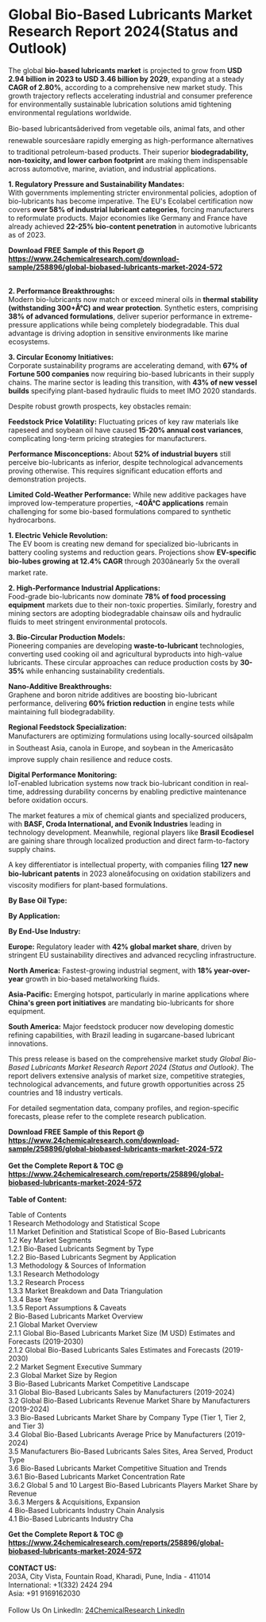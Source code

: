<h1>Global Bio-Based Lubricants Market Research Report 2024(Status and Outlook)</h1><p>The global <strong>bio-based lubricants market</strong> is projected to grow from <strong>USD 2.94 billion in 2023 to USD 3.46 billion by 2029</strong>, expanding at a steady <strong>CAGR of 2.80%</strong>, according to a comprehensive new market study. This growth trajectory reflects accelerating industrial and consumer preference for environmentally sustainable lubrication solutions amid tightening environmental regulations worldwide.</p><p>Bio-based lubricantsâderived from vegetable oils, animal fats, and other renewable sourcesâare rapidly emerging as high-performance alternatives to traditional petroleum-based products. Their superior <strong>biodegradability, non-toxicity, and lower carbon footprint</strong> are making them indispensable across automotive, marine, aviation, and industrial applications.</p><p><strong>1. Regulatory Pressure and Sustainability Mandates:</strong><br>
With governments implementing stricter environmental policies, adoption of bio-lubricants has become imperative. The EU's Ecolabel certification now covers <strong>over 58% of industrial lubricant categories</strong>, forcing manufacturers to reformulate products. Major economies like Germany and France have already achieved <strong>22-25% bio-content penetration</strong> in automotive lubricants as of 2023.</p><div><b>Download FREE Sample of this Report @ 
            <a href="https://www.24chemicalresearch.com/download-sample/258896/global-biobased-lubricants-market-2024-572">
            https://www.24chemicalresearch.com/download-sample/258896/global-biobased-lubricants-market-2024-572</a></b></div><br><p><strong>2. Performance Breakthroughs:</strong><br>
Modern bio-lubricants now match or exceed mineral oils in <strong>thermal stability (withstanding 300+Â°C) and wear protection</strong>. Synthetic esters, comprising <strong>38% of advanced formulations</strong>, deliver superior performance in extreme-pressure applications while being completely biodegradable. This dual advantage is driving adoption in sensitive environments like marine ecosystems.</p><p><strong>3. Circular Economy Initiatives:</strong><br>
Corporate sustainability programs are accelerating demand, with <strong>67% of Fortune 500 companies</strong> now requiring bio-based lubricants in their supply chains. The marine sector is leading this transition, with <strong>43% of new vessel builds</strong> specifying plant-based hydraulic fluids to meet IMO 2020 standards.</p><p>Despite robust growth prospects, key obstacles remain:</p><p><strong>Feedstock Price Volatility:</strong> Fluctuating prices of key raw materials like rapeseed and soybean oil have caused <strong>15-20% annual cost variances</strong>, complicating long-term pricing strategies for manufacturers.</p><p><strong>Performance Misconceptions:</strong>  About <strong>52% of industrial buyers</strong> still perceive bio-lubricants as inferior, despite technological advancements proving otherwise. This requires significant education efforts and demonstration projects.</p><p><strong>Limited Cold-Weather Performance:</strong> While new additive packages have improved low-temperature properties, <strong>-40Â°C applications</strong> remain challenging for some bio-based formulations compared to synthetic hydrocarbons.</p><p><strong>1. Electric Vehicle Revolution:</strong><br>
The EV boom is creating new demand for specialized bio-lubricants in battery cooling systems and reduction gears. Projections show <strong>EV-specific bio-lubes growing at 12.4% CAGR</strong> through 2030ânearly 5x the overall market rate.</p><p><strong>2. High-Performance Industrial Applications:</strong><br>
Food-grade bio-lubricants now dominate <strong>78% of food processing equipment</strong> markets due to their non-toxic properties. Similarly, forestry and mining sectors are adopting biodegradable chainsaw oils and hydraulic fluids to meet stringent environmental protocols.</p><p><strong>3. Bio-Circular Production Models:</strong><br>
Pioneering companies are developing <strong>waste-to-lubricant</strong> technologies, converting used cooking oil and agricultural byproducts into high-value lubricants. These circular approaches can reduce production costs by <strong>30-35%</strong> while enhancing sustainability credentials.</p><p><strong>Nano-Additive Breakthroughs:</strong><br>
	Graphene and boron nitride additives are boosting bio-lubricant performance, delivering <strong>60% friction reduction</strong> in engine tests while maintaining full biodegradability.</p><p><strong>Regional Feedstock Specialization:</strong><br>
	Manufacturers are optimizing formulations using locally-sourced oilsâpalm in Southeast Asia, canola in Europe, and soybean in the Americasâto improve supply chain resilience and reduce costs.</p><p><strong>Digital Performance Monitoring:</strong><br>
	IoT-enabled lubrication systems now track bio-lubricant condition in real-time, addressing durability concerns by enabling predictive maintenance before oxidation occurs.</p><p>The market features a mix of chemical giants and specialized producers, with <strong>BASF, Croda International, and Evonik Industries</strong> leading in technology development. Meanwhile, regional players like <strong>Brasil Ecodiesel</strong> are gaining share through localized production and direct farm-to-factory supply chains.</p><p>A key differentiator is intellectual property, with companies filing <strong>127 new bio-lubricant patents</strong> in 2023 aloneâfocusing on oxidation stabilizers and viscosity modifiers for plant-based formulations.</p><p><strong>By Base Oil Type:</strong></p><p><strong>By Application:</strong></p><p><strong>By End-Use Industry:</strong></p><p><strong>Europe:</strong> Regulatory leader with <strong>42% global market share</strong>, driven by stringent EU sustainability directives and advanced recycling infrastructure.</p><p><strong>North America:</strong> Fastest-growing industrial segment, with <strong>18% year-over-year</strong> growth in bio-based metalworking fluids.</p><p><strong>Asia-Pacific:</strong> Emerging hotspot, particularly in marine applications where <strong>China's green port initiatives</strong> are mandating bio-lubricants for shore equipment.</p><p><strong>South America:</strong> Major feedstock producer now developing domestic refining capabilities, with Brazil leading in sugarcane-based lubricant innovations.</p><p>This press release is based on the comprehensive market study <em>Global Bio-Based Lubricants Market Research Report 2024 (Status and Outlook)</em>. The report delivers extensive analysis of market size, competitive strategies, technological advancements, and future growth opportunities across 25 countries and 18 industry verticals.</p><p>For detailed segmentation data, company profiles, and region-specific forecasts, please refer to the complete research publication.</p><div><b>Download FREE Sample of this Report @ 
            <a href="https://www.24chemicalresearch.com/download-sample/258896/global-biobased-lubricants-market-2024-572">
            https://www.24chemicalresearch.com/download-sample/258896/global-biobased-lubricants-market-2024-572</a></b></div><br><div><b>Get the Complete Report & TOC @ 
            <a href="https://www.24chemicalresearch.com/reports/258896/global-biobased-lubricants-market-2024-572">
            https://www.24chemicalresearch.com/reports/258896/global-biobased-lubricants-market-2024-572</a></b></div><br>
            <b>Table of Content:</b><p>Table of Contents<br />
1 Research Methodology and Statistical Scope<br />
1.1 Market Definition and Statistical Scope of Bio-Based Lubricants<br />
1.2 Key Market Segments<br />
1.2.1 Bio-Based Lubricants Segment by Type<br />
1.2.2 Bio-Based Lubricants Segment by Application<br />
1.3 Methodology & Sources of Information<br />
1.3.1 Research Methodology<br />
1.3.2 Research Process<br />
1.3.3 Market Breakdown and Data Triangulation<br />
1.3.4 Base Year<br />
1.3.5 Report Assumptions & Caveats<br />
2 Bio-Based Lubricants Market Overview<br />
2.1 Global Market Overview<br />
2.1.1 Global Bio-Based Lubricants Market Size (M USD) Estimates and Forecasts (2019-2030)<br />
2.1.2 Global Bio-Based Lubricants Sales Estimates and Forecasts (2019-2030)<br />
2.2 Market Segment Executive Summary<br />
2.3 Global Market Size by Region<br />
3 Bio-Based Lubricants Market Competitive Landscape<br />
3.1 Global Bio-Based Lubricants Sales by Manufacturers (2019-2024)<br />
3.2 Global Bio-Based Lubricants Revenue Market Share by Manufacturers (2019-2024)<br />
3.3 Bio-Based Lubricants Market Share by Company Type (Tier 1, Tier 2, and Tier 3)<br />
3.4 Global Bio-Based Lubricants Average Price by Manufacturers (2019-2024)<br />
3.5 Manufacturers Bio-Based Lubricants Sales Sites, Area Served, Product Type<br />
3.6 Bio-Based Lubricants Market Competitive Situation and Trends<br />
3.6.1 Bio-Based Lubricants Market Concentration Rate<br />
3.6.2 Global 5 and 10 Largest Bio-Based Lubricants Players Market Share by Revenue<br />
3.6.3 Mergers & Acquisitions, Expansion<br />
4 Bio-Based Lubricants Industry Chain Analysis<br />
4.1 Bio-Based Lubricants Industry Cha</p><div><b>Get the Complete Report & TOC @ 
            <a href="https://www.24chemicalresearch.com/reports/258896/global-biobased-lubricants-market-2024-572">
            https://www.24chemicalresearch.com/reports/258896/global-biobased-lubricants-market-2024-572</a></b></div><br><b>CONTACT US:</b><br>
            203A, City Vista, Fountain Road, Kharadi, Pune, India - 411014<br>
            International: +1(332) 2424 294<br>
            Asia: +91 9169162030 <br><br>
            Follow Us On LinkedIn: <a href="https://www.linkedin.com/company/24chemicalresearch/">24ChemicalResearch LinkedIn</a>